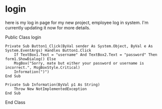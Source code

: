 # login
here is my log in page for my new project, employee log in system. I'm currently updating it now for more details.

Public Class login

    Private Sub Button1_Click(ByVal sender As System.Object, ByVal e As System.EventArgs) Handles Button1.Click
        If TextBox1.Text = "username" And TextBox2.Text = "password" Then form1.ShowDialog() Else 
        MsgBox("Sorry, mate but either your password or username is incorrect.", MsgBoxStyle.Critical)
        Information(")")
    End Sub

    Private Sub Information(ByVal p1 As String)
        Throw New NotImplementedException
    End Sub

End Class
